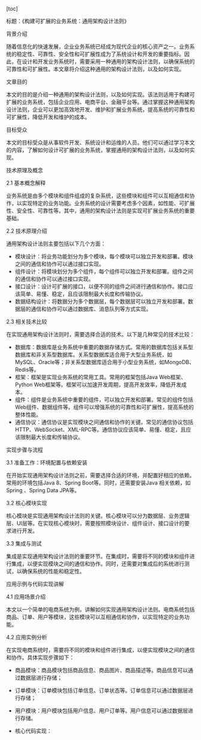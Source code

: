 
[toc]                    
                
                
标题：《构建可扩展的业务系统：通用架构设计法则》

背景介绍

随着信息化的快速发展，企业业务系统已经成为现代企业的核心资产之一。业务系统的稳定性、可靠性、安全性和可扩展性成为了系统设计和开发的重要指标。因此，在设计和开发业务系统时，需要采用一种通用的架构设计法则，以确保系统的可靠性和可扩展性。本文章将介绍这种通用的架构设计法则，以及如何实现。

文章目的

本文的目的是介绍一种通用的架构设计法则，以及如何实现。该法则适用于构建可扩展的业务系统，包括企业应用、电商平台、金融平台等。通过掌握这种通用架构设计法则，企业可以更加高效地开发、维护和扩展业务系统，提高系统的可靠性和可扩展性，降低开发和维护的成本。

目标受众

本文的目标受众是从事软件开发、系统设计和运维的人员。他们可以通过学习本文的内容，了解如何设计可扩展的业务系统，掌握通用的架构设计法则，以及如何实现。

技术原理及概念

2.1 基本概念解释

业务系统是由多个模块和组件组成的复杂系统，这些模块和组件可以互相通信和协作，以实现特定的业务功能。业务系统的设计需要考虑多个因素，如性能、可扩展性、安全性、可靠性等。其中，通用的架构设计法则是实现可扩展业务系统的重要基础。

2.2 技术原理介绍

通用架构设计法则主要包括以下几个方面：

- 模块设计：将业务功能划分为多个模块，每个模块可以独立开发和部署。模块之间的通信和协作可以通过接口实现。
- 组件设计：将模块划分为多个组件，每个组件可以独立开发和部署。组件之间的通信和协作可以通过接口实现。
- 接口设计：设计可扩展的接口，以便不同的组件之间进行通信和协作。接口应该简单、易懂、稳定，且应该限制最大长度和传输协议。
- 数据结构设计：将数据分为多个数据层，每个数据层可以独立开发和部署。数据层的通信和协作可以通过数据库、消息队列等方式实现。

2.3 相关技术比较

在实现通用架构设计法则时，需要选择合适的技术。以下是几种常见的技术比较：

- 数据库：数据库是业务系统中重要的数据存储方式。常用的数据库包括关系型数据库和非关系型数据库。关系型数据库适合用于大型业务系统，如MySQL、Oracle等；非关系型数据库适合用于小型业务系统，如MongoDB、Redis等。
- 框架：框架是实现业务系统的常用工具。常用的框架包括Java Web框架、Python Web框架等。框架可以加速开发周期，提高开发效率，降低开发成本。
- 组件：组件是业务系统中重要的组件，可以独立开发和部署。常见的组件包括Web组件、数据组件等。组件可以增强系统的可靠性和可扩展性，提高系统的整体性能。
- 通信协议：通信协议是实现模块之间通信和协作的关键。常见的通信协议包括HTTP、WebSocket、XML-RPC等。通信协议应该简单、易懂、稳定，且应该限制最大长度和传输协议。

实现步骤与流程

3.1 准备工作：环境配置与依赖安装

在开始实现通用架构设计法则之前，需要选择合适的环境，并配置好相应的依赖。常用的环境包括Java 8、Spring Boot等。同时，还需要安装Java 相关依赖，如Spring 、Spring Data JPA等。

3.2 核心模块实现

核心模块是实现通用架构设计法则的关键。核心模块可以分为数据层、业务逻辑层、UI层等。在实现核心模块时，需要按照模块设计、组件设计、接口设计的要求进行开发。

3.3 集成与测试

集成是实现通用架构设计法则的重要环节。在集成时，需要将不同的模块和组件进行集成，以便实现模块之间的通信和协作。同时，还需要对集成后的系统进行测试，以确保系统的性能和稳定性。

应用示例与代码实现讲解

4.1 应用场景介绍

本文以一个简单的电商系统为例，讲解如何实现通用架构设计法则。电商系统包括商品、订单、用户等模块，这些模块可以互相通信和协作，以实现特定的业务功能。

4.2 应用实例分析

在实现电商系统时，需要将不同的模块和组件进行集成，以便实现模块之间的通信和协作。具体实现步骤如下：

- 商品模块：商品模块包括商品信息、商品图片、商品描述等。商品信息可以通过数据层进行存储；
- 订单模块：订单模块包括订单信息、订单状态等。订单信息可以通过数据层进行存储；
- 用户模块：用户模块包括用户信息、用户订单等。用户信息可以通过数据层进行存储。

- 核心代码实现：

